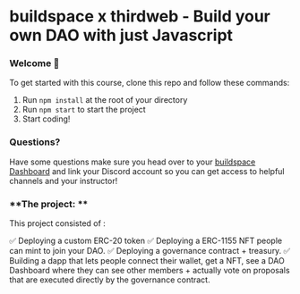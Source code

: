 # buildspace x thirdweb - Build your own DAO with just Javascript

### **Welcome 👋**

To get started with this course, clone this repo and follow these commands:

1. Run `npm install` at the root of your directory
2. Run `npm start` to start the project
3. Start coding!

### **Questions?**

Have some questions make sure you head over to your [buildspace Dashboard](https://app.buildspace.so/projects/COb520aae3-7925-42f4-a5e7-eaf718933766) and link your Discord account so you can get access to helpful channels and your instructor!

### **The project: **

This project consisted of :

✅ Deploying a custom ERC-20 token
✅ Deploying a ERC-1155 NFT people can mint to join your DAO.
✅ Deploying a governance contract + treasury.
✅ Building a dapp that lets people connect their wallet, get a NFT, see a DAO Dashboard where they can see other members + actually vote on proposals that are executed directly by the governance contract.
